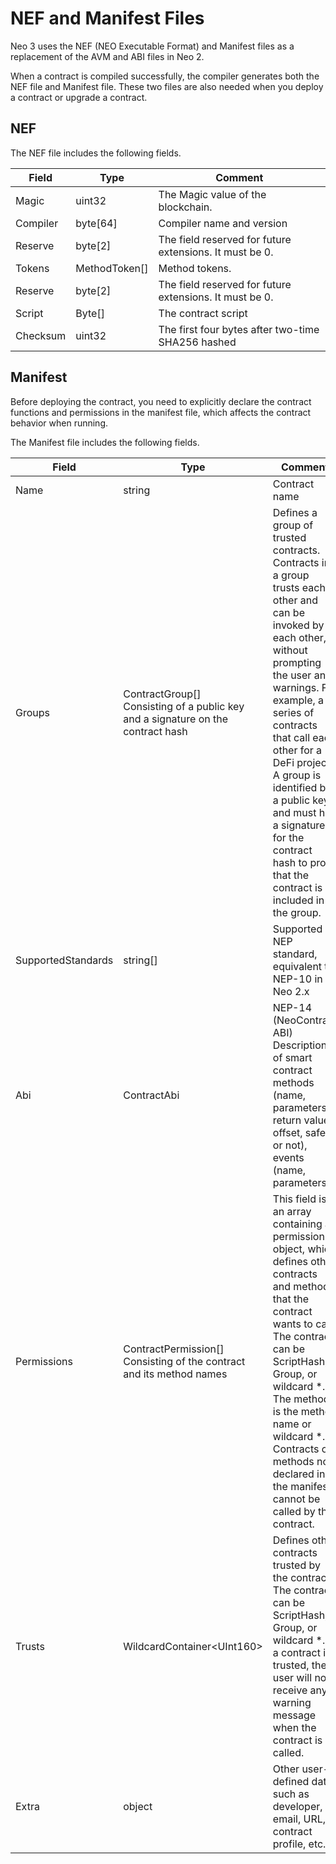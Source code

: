# NEF and Manifest Files

Neo 3 uses the NEF (NEO Executable Format) and Manifest files as a replacement of the AVM and ABI files in Neo 2.

When a contract is compiled successfully, the compiler generates both the NEF file and Manifest file. These two files are also needed when you deploy a contract or upgrade a contract.

## NEF

The NEF file includes the following fields.


| Field    | Type          | Comment                                                 |
| -------- | ------------- | ------------------------------------------------------- |
| Magic    | uint32        | The Magic value of the blockchain.                      |
| Compiler | byte[64]      | Compiler name and version                               |
| Reserve  | byte[2]       | The field reserved for future extensions. It must be 0. |
| Tokens   | MethodToken[] | Method tokens.                                          |
| Reserve  | byte[2]       | The field reserved for future extensions. It must be 0. |
| Script   | Byte[]        | The contract script                                     |
| Checksum | uint32        | The first four bytes after two-time SHA256 hashed       |

## Manifest

Before deploying the contract, you need to explicitly declare the contract functions and permissions in the manifest file, which affects the contract behavior when running.

The Manifest file includes the following fields.

| Field              | Type                                                         | Comment                                                      |
| ------------------ | ------------------------------------------------------------ | ------------------------------------------------------------ |
| Name               | string                                                       | Contract name                                                |
| Groups             | ContractGroup[]<br>Consisting of a public key and a signature on the contract hash | Defines a group of trusted contracts. Contracts in a group trusts each other and can be invoked by each other,  without prompting the user any warnings. For example, a series of contracts that call each other for a DeFi project. <br/>A group is identified by a public key and must has a signature for the contract hash to prove that the contract is included in the group. |
| SupportedStandards | string[]                                                     | Supported NEP standard, equivalent to NEP-10 in Neo 2.x      |
| Abi                | ContractAbi                                                  | NEP-14 (NeoContract ABI)<br>Description of smart contract methods (name, parameters, return value, offset, safe or not), events (name, parameters) |
| Permissions        | ContractPermission[]<br>Consisting of the contract and its method names | This field is an array containing a permission object, which defines other contracts and methods that the contract wants to call. The contract can be ScriptHash, Group, or wildcard *. The method is the method name or wildcard *. Contracts or methods not declared in the manifest cannot be called by the contract. |
| Trusts             | WildcardContainer\<UInt160>                                  | Defines other contracts trusted by the contract. The contract can be ScriptHash, Group, or wildcard *. If a contract is trusted, the user will not receive any warning message when the contract is called. |
| Extra              | object                                                       | Other user-defined data, such as developer, email, URL, contract profile, etc. |

